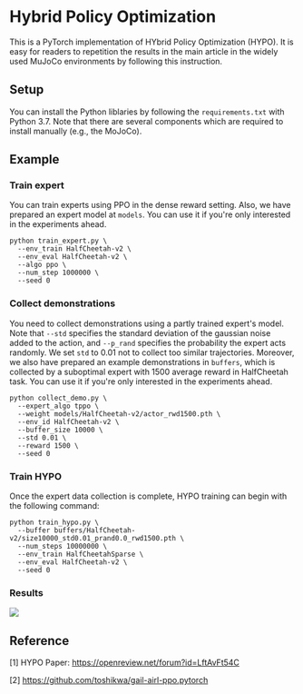 # Hybrid Policy Optimization

This is a PyTorch implementation of HYbrid Policy Optimization (HYPO).
It is easy for readers to repetition the results in the main article in the widely used MuJoCo environments by following this instruction.

## Setup

You can install the Python liblaries by following the `requirements.txt` with Python 3.7.
Note that there are several components which are required to install manually (e.g., the MoJoCo).

## Example

### Train expert

You can train experts using PPO in the dense reward setting. Also, we have prepared an expert model at `models`.
You can use it if you're only interested in the experiments ahead.

```shell
python train_expert.py \
  --env_train HalfCheetah-v2 \
  --env_eval HalfCheetah-v2 \
  --algo ppo \
  --num_step 1000000 \
  --seed 0
```

### Collect demonstrations

You need to collect demonstrations using a partly trained expert's model. Note that `--std` specifies the standard
deviation of the gaussian noise added to the action, and `--p_rand` specifies the probability the expert
acts randomly. We set `std` to 0.01 not to collect too similar trajectories.
Moreover, we also have prepared an example demonstrations in `buffers`, which is collected by a suboptimal expert
with 1500 average reward in HalfCheetah task. You can use it if you're only interested in the experiments ahead.
```shell
python collect_demo.py \
  --expert_algo tppo \
  --weight models/HalfCheetah-v2/actor_rwd1500.pth \
  --env_id HalfCheetah-v2 \
  --buffer_size 10000 \
  --std 0.01 \
  --reward 1500 \
  --seed 0

```

### Train HYPO

Once the expert data collection is complete, HYPO training can begin with the following command:
```shell
python train_hypo.py \
  --buffer buffers/HalfCheetah-v2/size10000_std0.01_prand0.0_rwd1500.pth \
  --num_steps 10000000 \
  --env_train HalfCheetahSparse \
  --env_eval HalfCheetah-v2 \
  --seed 0
```

### Results

![](https://github.com/joenghl/HYPO/blob/master/assets/mujoco_main.jpg?raw=true)

## Reference

[1] HYPO Paper: https://openreview.net/forum?id=LftAvFt54C

[2] https://github.com/toshikwa/gail-airl-ppo.pytorch
